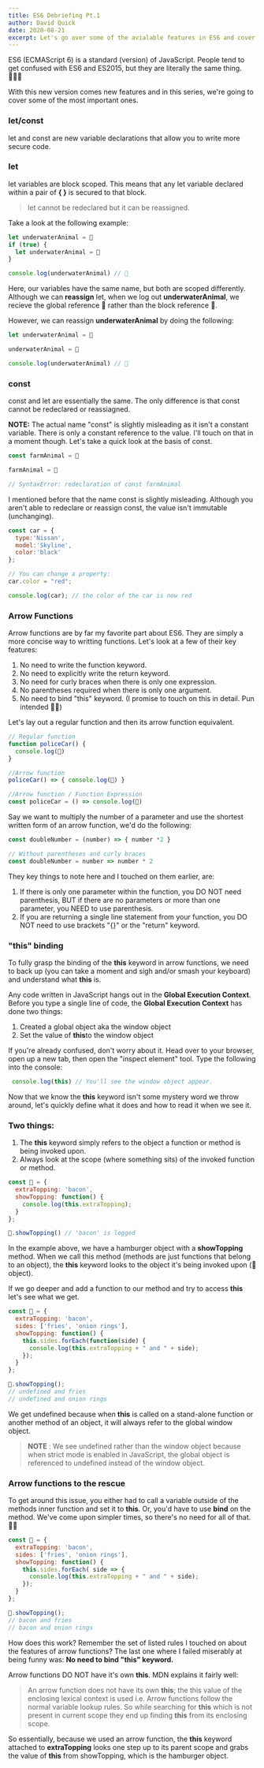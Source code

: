 ```yaml
---
title: ES6 Debriefing Pt.1
author: David Quick
date: 2020-08-21
excerpt: Let's go over some of the avialable features in ES6 and cover what they do.  
---
```


ES6 (ECMAScript 6) is a standard (version) of JavaScript. 
People tend to get confused with ES6 and ES2015, but they 
are literally the same thing. 🤷🏽‍♂️

With this new version comes new features and in this series, 
we're going to cover some of the most important ones. 

### let/const

let and const are new variable declarations that allow you to 
write more secure code.

### let 

let variables are block scoped. This means that any let variable 
declared within a pair of **{ }** is secured to that block.  

> let cannot be redeclared but it can be reassigned.

Take a look at the following example: 

```javascript
let underwaterAnimal = 🐋
if (true) {
  let underwaterAnimal = 🐠
}

console.log(underwaterAnimal) // 🐋
```  
Here, our variables have the same name, but both are scoped differently. 
Although we can **reassign** let, when we log out **underwaterAnimal**, 
we recieve the global reference 🐋 rather than the block reference 🐠. 

However, we can reassign **underwaterAnimal** by doing the following: 

```javascript
let underwaterAnimal = 🐋

underwaterAnimal = 🐠

console.log(underwaterAnimal) // 🐠
``` 

### const 

const and let are essentially the same. The only difference is that const 
cannot be redeclared or reassiagned.

**NOTE:** The actual name "const" is slightly misleading as it isn't a 
constant variable. There is only a constant reference to the value. 
I'll touch on that in a moment though. Let's take a quick look at the 
basis of const. 

```javascript
const farmAnimal = 🐓

farmAnimal = 🐤

// SyntaxError: redeclaration of const farmAnimal
``` 

I mentioned before that the name const is slightly misleading. Although 
you aren't able to redeclare or reassign const, the value isn't 
immutable (unchanging). 

```javascript
const car = {
  type:'Nissan',
  model:'Skyline',
  color:'black'
};

// You can change a property:
car.color = "red";

console.log(car); // the color of the car is now red
```

### Arrow Functions

Arrow functions are by far my favorite part about ES6. They are simply 
a more concise way to writting functions. Let's look at a few of their 
key features: 

1. No need to write the function keyword.  
2. No need to explicitly write the return keyword.  
3. No need for curly braces when there is only one expression. 
4. No parentheses required when there is only one argument.  
5. No need to bind "this" keyword. (I promise to touch on this in 
detail. Pun intended 🙏🏼)

Let's lay out a regular function and then its arrow function 
equivalent.

```javascript
// Regular function
function policeCar() {
  console.log(🚓)
}

//Arrow function
policeCar() => { console.log(🚓) }

//Arrow function / Function Expression
const policeCar = () => console.log(🚓)

```  

Say we want to multiply the number of a parameter and use the 
shortest written form of an arrow function, we'd do the following:

```javascript
const doubleNumber = (number) => { number *2 }

// Without parentheses and curly braces
const doubleNumber = number => number * 2
``` 

They key things to note here and I touched on them earlier, are:  
1. If there is only one parameter within the function, you DO NOT 
need parenthesis, BUT if there are no parameters or more than 
one parameter, you NEED to use parenthesis.
2. If you are returning a single line statement from your 
function, you DO NOT need to use brackets "{}" or the 
"return" keyword.

### "this" binding  

To fully grasp the binding of the **this** keyword in arrow 
functions, we need to back up (you can take a moment and 
sigh and/or smash your keyboard) and understand what 
**this** is.  

Any code written in JavaScript hangs out in the 
**Global Execution Context**. Before you type 
a single line of code, the **Global 
Execution Context** has done two things: 

1. Created a global object aka the window object
2. Set the value of **this**to the window object

If you're already confused, don't worry about 
it. Head over to your browser, open up a new 
tab, then open the "inspect element" tool. 
Type the following into the console: 

```javascript
 console.log(this) // You'll see the window object appear.
 ``` 

Now that we know the **this** keyword isn't some 
mystery word we throw around, let's quickly 
define what it does and how to read it when we see it. 

### Two things: 

1. The **this** keyword simply refers to the object 
a function or method is being invoked upon.
2. Always look at the scope (where something sits) 
of the invoked function or method.

```javascript
const 🍔 = {
  extraTopping: 'bacon',
  showTopping: function() {
    console.log(this.extraTopping); 
  }
};

🍔.showTopping() // 'bacon' is logged 
``` 

In the example above, we have a hamburger object with 
a **showTopping** method. When we call this method 
(methods are just functions that belong to an object), 
the **this** keyword looks to the object it's being 
invoked upon (🍔 object).  

If we go deeper and add a function to our method and 
try to access **this** let's see what we get. 

```javascript
const 🍔 = {
  extraTopping: 'bacon',
  sides: ['fries', 'onion rings'],
  showTopping: function() {
    this.sides.forEach(function(side) {
      console.log(this.extraTopping + " and " + side);
    });
  }
};

🍔.showTopping(); 
// undefined and fries
// undefined and onion rings
``` 

We get undefined because when **this** is called on a 
stand-alone function or another method of an object, 
it will always refer to the global window object. 

> **NOTE** : We see undefined rather than the window object 
because when strict mode is enabled in JavaScript, the 
global object is referenced to undefined instead of the window object.  

### Arrow functions to the rescue  
To get around this issue, you either had to call a variable outside 
of the methods inner function and set it to **this**. Or, you'd have 
to use **bind** on the method. We've come upon simpler times, so 
there's no need for all of that. 🙏🏼  

```javascript
const 🍔 = {
  extraTopping: 'bacon',
  sides: ['fries', 'onion rings'],
  showTopping: function() {
    this.sides.forEach( side => {
      console.log(this.extraTopping + " and " + side);
    });
  }
};

🍔.showTopping(); 
// bacon and fries
// bacon and onion rings
```
 
How does this work? Remember the set of listed rules 
I touched on about the features of arrow functions? 
The last one where I failed miserably at being funny
 was: **No need to bind "this" keyword.**  

Arrow functions DO NOT have it's own **this**. MDN 
explains it fairly well: 

> An arrow function does not have its own **this**; the 
this value of the enclosing lexical context is used i.e. 
Arrow functions follow the normal variable lookup rules. 
So while searching for **this** which is not present in 
current scope they end up finding **this** from its 
enclosing scope.  

So essentially, because we used an arrow function, 
the **this** keyword attached to **extraTopping** 
looks one step up to its parent scope and grabs 
the value of **this** from showTopping, which 
is the hamburger object.